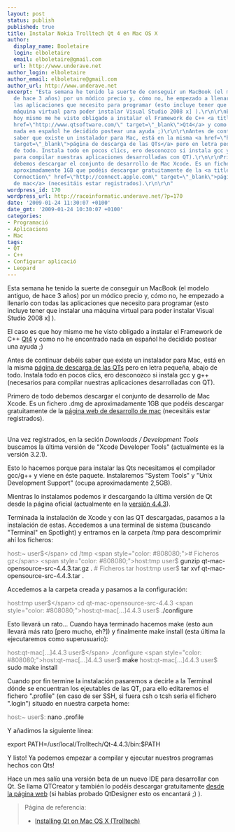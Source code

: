 ```yaml
---
layout: post
status: publish
published: true
title: Instalar Nokia Trolltech Qt 4 en Mac OS X
author:
  display_name: Booletaire
  login: elboletaire
  email: elboletaire@gmail.com
  url: http://www.underave.net
author_login: elboletaire
author_email: elboletaire@gmail.com
author_url: http://www.underave.net
excerpt: "Esta semana he tenido la suerte de conseguir un MacBook (el modelo antiguo,
  de hace 3 años) por un módico precio y, cómo no, he empezado a llenarlo con todas
  las aplicaciones que necesito para programar (esto incluye tener que instalar una
  máquina virtual para poder instalar Visual Studio 2008 x] ).\r\n\r\nEl caso es que
  hoy mismo me he visto obligado a instalar el Framework de C++ <a title=\"Ir a QTsoftware.com\"
  href=\"http://www.qtsoftware.com/\" target=\"_blank\">Qt4</a> y como no he encontrado
  nada en español he decidido postear una ayuda ;)\r\n\r\nAntes de continuar debéis
  saber que existe un instalador para Mac, está en la misma <a href=\"http://www.qtsoftware.com/downloads/opensource/appdev/mac-os-cpp\"
  target=\"_blank\">página de descarga de las QTs</a> pero en letra pequeña, abajo
  de todo. Instala todo en pocos clics, ero desconozco si instala gcc y g++ (necesarios
  para compilar nuestras aplicaciones desarrolladas con QT).\r\n\r\nPrimero de todo
  debemos descargar el conjunto de desarrollo de Mac Xcode. Es un fichero .dmg de
  aproximadamente 1GB que podéis descargar gratuitamente de la <a title=\"Apple Developer
  Connection\" href=\"http://connect.apple.com\" target=\"_blank\">página web de desarrollo
  de mac</a> (necesitáis estar registrados).\r\n\r\n"
wordpress_id: 170
wordpress_url: http://racoinformatic.underave.net/?p=170
date: '2009-01-24 11:30:07 +0100'
date_gmt: '2009-01-24 10:30:07 +0100'
categories:
- Programació
- Aplicacions
- Mac
tags:
- QT
- C++
- Configurar aplicació
- Leopard
---
```


Esta semana he tenido la suerte de conseguir un MacBook (el modelo antiguo, de hace 3 años) por un módico precio y, cómo no, he empezado a llenarlo con todas las aplicaciones que necesito para programar (esto incluye tener que instalar una máquina virtual para poder instalar Visual Studio 2008 x] ).

El caso es que hoy mismo me he visto obligado a instalar el Framework de C++ <a title="Ir a QTsoftware.com" href="http://www.qtsoftware.com/" target="_blank">Qt4</a> y como no he encontrado nada en español he decidido postear una ayuda ;)

Antes de continuar debéis saber que existe un instalador para Mac, está en la misma <a href="http://www.qtsoftware.com/downloads/opensource/appdev/mac-os-cpp" target="_blank">página de descarga de las QTs</a> pero en letra pequeña, abajo de todo. Instala todo en pocos clics, ero desconozco si instala gcc y g++ (necesarios para compilar nuestras aplicaciones desarrolladas con QT).

Primero de todo debemos descargar el conjunto de desarrollo de Mac Xcode. Es un fichero .dmg de aproximadamente 1GB que podéis descargar gratuitamente de la <a title="Apple Developer Connection" href="http://connect.apple.com" target="_blank">página web de desarrollo de mac</a> (necesitáis estar registrados).

<a id="more"></a><a id="more-170"></a><br />
Una vez registrados, en la seción <em>Downloads / Development Tools</em> buscamos la última versión de "Xcode Developer Tools" (actualmente es la versión 3.2.1).

Esto lo hacemos porque para instalar las Qts necesitamos el compilador gcc/g++ y viene en éste paquete. Instalaremos "System Tools" y "Unix Development Support" (ocupa aproximadamente 2,5GB).

Mientras lo instalamos podemos ir descargando la última versión de Qt desde la página oficial (actualmente en la <a title="Descargar QTs" href="http://www.qtsoftware.com/downloads/opensource/appdev" target="_blank">versión 4.4.3</a>).

Terminada la instalación de Xcode y con las QT descargadas, pasamos a la instalación de estas. Accedemos a una terminal de sistema (buscando "Terminal" en Spotlight) y entramos en la carpeta /tmp para descomprimir ahí los ficheros:

<span style="color: #808080;">host:~ user$</span> cd /tmp
<span style="color: #808080;"># Ficheros gz</span>
<span style="color: #808080;">host:tmp user$</span> gunzip qt-mac-opensource-src-4.4.3.tar.gz .
<span style="color: #808080;"># Ficheros tar</span>
<span style="color: #808080;">host:tmp user$</span> tar xvf qt-mac-opensource-src-4.4.3.tar .

Accedemos a la carpeta creada y pasamos a la configuración:

<span style="color: #808080;">host:tmp user$</span> cd qt-mac-opensource-src-4.4.3
<span style="color: #808080;">host:qt-mac[…]4.4.3 user$</span> ./configure

Esto llevará un rato... Cuando haya terminado hacemos make (esto aun llevará más rato [pero mucho, eh?]) y finalmente make install (esta última la ejecutaremos como superusuario):

<span style="color: #808080;">host:qt-mac[…]4.4.3 user$</span> ./configure
<span style="color: #808080;">host:qt-mac[…]4.4.3 user$</span> make
<span style="color: #808080;">host:qt-mac[…]4.4.3 user$</span> sudo make install

Cuando por fin termine la instalación pasaremos a decirle a la Terminal dónde se encuentran los ejeutables de las QT, para ello editaremos el fichero ".profile" (en caso de ser SSH, si fuera csh o tcsh seria el fichero ".login") situado en nuestra carpeta home:

<span style="color: #808080;">host:~ user$:</span> nano .profile

Y añadimos la siguiente línea:

export PATH=/usr/local/Trolltech/Qt-4.4.3/bin:$PATH

Y listo! Ya podemos empezar a compilar y ejecutar nuestros programas hechos con Qts!

Hace un mes salío una versión beta de un nuevo IDE para desarrollar con Qt. Se llama QTCreator y también lo podéis descargar gratuitamente <a title="Descargar QTCreator" href="http://www.qtsoftware.com/developer/qt-creator/qt-creator" target="_blank">desde la página web</a> (si habías probado QtDesigner esto os encantará ;) ).
<blockquote>
Página de referencia:

<ul>
<li><a href="http://doc.trolltech.com/4.4/install-mac.html" target="_blank">Installing Qt on Mac OS X (Trolltech)</a></li>
</ul>
</blockquote>
